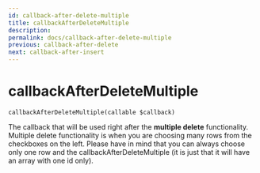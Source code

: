 ```yaml
---
id: callback-after-delete-multiple
title: callbackAfterDeleteMultiple
description: 
permalink: docs/callback-after-delete-multiple
previous: callback-after-delete
next: callback-after-insert
---
```


# callbackAfterDeleteMultiple


<pre><code class="language-php">callbackAfterDeleteMultiple(callable $callback)</code></pre>
The callback that will be used right after the <strong>multiple delete</strong> functionality. Multiple delete functionality is when you are choosing many rows from the checkboxes on the left. Please have in mind that you can always choose only one row and the callbackAfterDeleteMultiple (it is just that it will have an array with one id only).
